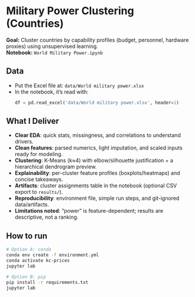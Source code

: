 # Military Power Clustering (Countries)

**Goal:** Cluster countries by capability profiles (budget, personnel, hardware proxies) using unsupervised learning.  
**Notebook:** `World Military Power.ipynb`

## Data
- Put the Excel file at: `data/World military power.xlsx`
- In the notebook, it’s read with:  
  ```python
  df = pd.read_excel('data/World military power.xlsx', header=1)
## What I Deliver
- **Clear EDA**: quick stats, missingness, and correlations to understand drivers.
- **Clean features**: parsed numerics, light imputation, and scaled inputs ready for modeling.
- **Clustering**: K-Means (k≈4) with elbow/silhouette justification + a hierarchical dendrogram preview.
- **Explainability**: per-cluster feature profiles (boxplots/heatmaps) and concise takeaways.
- **Artifacts**: cluster assignments table in the notebook (optional CSV export to `results/`).
- **Reproducibility**: environment file, simple run steps, and git-ignored data/artifacts.
- **Limitations noted**: “power” is feature-dependent; results are descriptive, not a ranking.

## How to run
```bash
# Option A: conda
conda env create -f environment.yml
conda activate kc-prices
jupyter lab

# Option B: pip
pip install -r requirements.txt
jupyter lab
